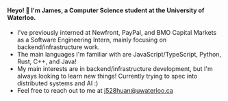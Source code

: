 #### Heyo! 👋 I'm James, a Computer Science student at the University of Waterloo.

-  I've previously interned at Newfront, PayPal, and BMO Capital Markets as a Software Engineering Intern, mainly focusing on backend/infrastructure work.
-  The main languages I'm familiar with are JavaScript/TypeScript, Python, Rust, C++,  and Java!
-  My main interests are in backend/infrastructure development, but I'm always looking to learn new things! Currently trying to spec into distributed systems and AI :)
-  Feel free to reach out to me at j528huan@uwaterloo.ca
